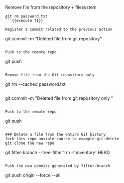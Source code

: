 Remove file from the repository + filesystem
```
git rm password.txt
```{{execute T1}}

Register a commit related to the previous action 
```
git commit -m "Deleted file from git repository"
```{{ execute T1 }}

Push to the remote repo 
```
git push
```{{ execute T1 }}

Remove file from the Git repository only
```
git rm --cached password.txt
```{{ execute T1 }}

```
git commit -m "Deleted file from git repository only "
```{{ execute T1 }}

Push to the remote repo 
```
git push
```{{ execute T1 }}

### Delete a file from the entire Git history 
fork this repo ansible-course to example-git-delete 
git clone the new repo 
```
git filter-branch --tree-filter 'rm -f inventory' HEAD
```{{ execute T1 }}

Push the new commits generated by filter-branch
```
git push origin --force --all
```{{ execute T1 }}